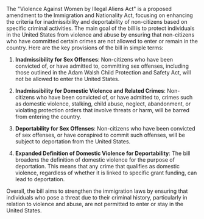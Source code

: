 The "Violence Against Women by Illegal Aliens Act" is a proposed amendment to the Immigration and Nationality Act, focusing on enhancing the criteria for inadmissibility and deportability of non-citizens based on specific criminal activities. The main goal of the bill is to protect individuals in the United States from violence and abuse by ensuring that non-citizens who have committed certain crimes are not allowed to enter or remain in the country. Here are the key provisions of the bill in simple terms:

1. **Inadmissibility for Sex Offenses**: Non-citizens who have been convicted of, or have admitted to, committing sex offenses, including those outlined in the Adam Walsh Child Protection and Safety Act, will not be allowed to enter the United States.

2. **Inadmissibility for Domestic Violence and Related Crimes**: Non-citizens who have been convicted of, or have admitted to, crimes such as domestic violence, stalking, child abuse, neglect, abandonment, or violating protection orders that involve threats or harm, will be barred from entering the country.

3. **Deportability for Sex Offenses**: Non-citizens who have been convicted of sex offenses, or have conspired to commit such offenses, will be subject to deportation from the United States.

4. **Expanded Definition of Domestic Violence for Deportability**: The bill broadens the definition of domestic violence for the purpose of deportation. This means that any crime that qualifies as domestic violence, regardless of whether it is linked to specific grant funding, can lead to deportation.

Overall, the bill aims to strengthen the immigration laws by ensuring that individuals who pose a threat due to their criminal history, particularly in relation to violence and abuse, are not permitted to enter or stay in the United States.